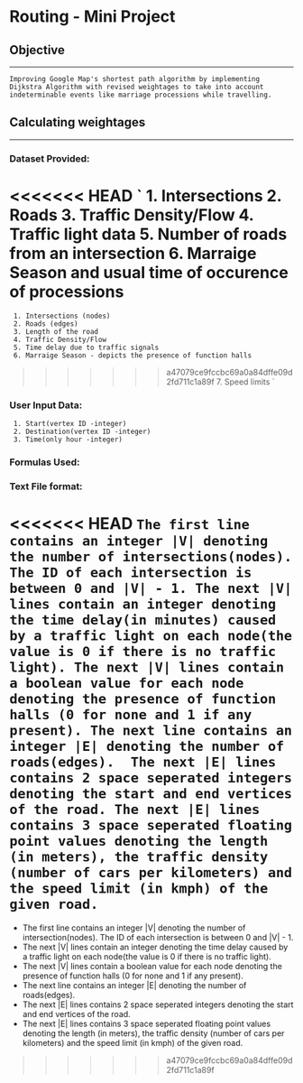 # Routing - Mini Project

## Objective
---
    Improving Google Map's shortest path algorithm by implementing Dijkstra Algorithm with revised weightages to take into account indeterminable events like marriage processions while travelling.


## Calculating weightages
---
### Dataset Provided:
<<<<<<< HEAD
`
     1. Intersections
     2. Roads
     3. Traffic Density/Flow
     4. Traffic light data
     5. Number of roads from an intersection
     6. Marraige Season and usual time of occurence of processions
=======
     1. Intersections (nodes)
     2. Roads (edges)
     3. Length of the road
     4. Traffic Density/Flow
     5. Time delay due to traffic signals
     6. Marraige Season - depicts the presence of function halls 
>>>>>>> a47079ce9fccbc69a0a84dffe09d2fd711c1a89f
     7. Speed limits
`
### User Input Data:
     1. Start(vertex ID -integer)
     2. Destination(vertex ID -integer)
     3. Time(only hour -integer)
     
### Formulas Used:

### Text File format:
<<<<<<< HEAD
`
The first line contains an integer |V| denoting the number of intersections(nodes). The ID of each intersection is between 0 and |V| - 1.
The next |V| lines contain an integer denoting the time delay(in minutes) caused by a traffic light on each node(the value is 0 if there is no traffic light).
The next |V| lines contain a boolean value for each node denoting the presence of function halls (0 for none and 1 if any present).
The next line contains an integer |E| denoting the number of roads(edges). 
The next |E| lines contains 2 space seperated integers denoting the start and end vertices of the road.
The next |E| lines contains 3 space seperated floating point values denoting the length (in meters), the traffic density (number of cars per kilometers) and the speed limit (in kmph) of the given road.
`
=======

- The first line contains an integer |V| denoting the number of intersection(nodes). The ID of each intersection is between 0 and |V| - 1.
- The next |V| lines contain an integer denoting the time delay caused by a traffic light on each node(the value is 0 if there is no traffic light).
- The next |V| lines contain a boolean value for each node denoting the presence of function halls (0 for none and 1 if any present).
- The next line contains an integer |E| denoting the number of roads(edges). 
- The next |E| lines contains 2 space seperated integers denoting the start and end vertices of the road.
- The next |E| lines contains 3 space seperated floating point values denoting the length (in meters), the traffic density (number of cars per kilometers) and the     speed limit (in kmph) of the given road.
>>>>>>> a47079ce9fccbc69a0a84dffe09d2fd711c1a89f
